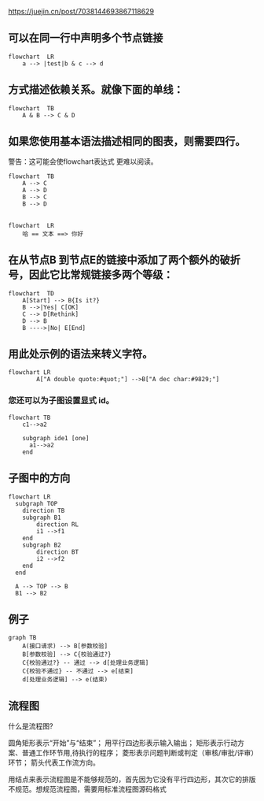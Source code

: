 https://juejin.cn/post/7038144693867118629

## 可以在同一行中声明多个节点链接
```mermaid
flowchart  LR  
	a --> |test|b & c --> d
```

## 方式描述依赖关系。就像下面的单线：
```mermaid
flowchart  TB
	A & B --> C & D   
```
## 如果您使用基本语法描述相同的图表，则需要四行。

警告：这可能会使flowchart表达式 更难以阅读。
```mermaid
flowchart  TB  
	A --> C 
	A --> D 
	B --> C 
	B --> D
```

## 
```mermaid
flowchart  LR  
	哈 == 文本 ==> 你好
```

## 在从节点B 到节点E的链接中添加了两个额外的破折号，因此它比常规链接多两个等级：
```mermaid
flowchart  TD
    A[Start] --> B{Is it?}
    B -->|Yes| C[OK]
    C --> D[Rethink]
    D --> B
    B ---->|No| E[End]
```

## 用此处示例的语法来转义字符。
```mermaid
flowchart LR
        A["A double quote:#quot;"] -->B["A dec char:#9829;"]       

```


### 您还可以为子图设置显式 id。
```mermaid
flowchart TB
    c1-->a2

    subgraph ide1 [one]
      a1-->a2
    end
```

## 子图中的方向
```mermaid
flowchart LR
  subgraph TOP
    direction TB
    subgraph B1
        direction RL
        i1 -->f1
    end
    subgraph B2
        direction BT
        i2 -->f2
    end
  end

  A --> TOP --> B
  B1 --> B2
```

## 例子
```mermaid
graph TB
    A(接口请求) --> B[参数校验]
    B[参数校验] --> C{校验通过?}
    C{校验通过?} -- 通过 --> d[处理业务逻辑]
    C{校验不通过} -- 不通过 --> e[结束]
    d[处理业务逻辑] --> e(结束)
```

## 流程图
什么是流程图?

圆角矩形表示“开始”与“结束”；
用平行四边形表示输入输出；
矩形表示行动方案、普通工作环节用,待执行的程序；
菱形表示问题判断或判定（审核/审批/评审）环节；
箭头代表工作流方向。

用结点来表示流程图是不能够规范的，首先因为它没有平行四边形，其次它的排版不规范。想规范流程图，需要用标准流程图源码格式
